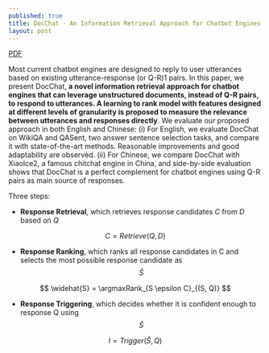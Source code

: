```yaml
---
published: true
title: DocChat - An Information Retrieval Approach for Chatbot Engines Using Unstructured Documents
layout: post
---
```


[PDF](http://aclweb.org/anthology/P16-1049)

Most current chatbot engines are designed to reply to user utterances based on existing utterance-response (or Q-R)1 pairs. In this paper, we present DocChat, **a novel information retrieval approach for chatbot engines that can leverage unstructured documents, instead of Q-R pairs, to respond to utterances. A learning to rank model with features designed at different levels of granularity is proposed to measure the relevance between utterances and responses directly**. We evaluate our proposed approach in both English and Chinese: (i) For English, we evaluate DocChat on WikiQA and QASent, two answer sentence selection tasks, and compare it with state-of-the-art methods. Reasonable improvements and good adaptability are observed. (ii) For Chinese, we compare DocChat with XiaoIce2, a famous chitchat engine in China, and side-by-side evaluation shows that DocChat is a perfect complement for chatbot engines using Q-R pairs as main source of responses.

Three steps:

* **Response Retrieval**, which retrieves response candidates _C_ from _D_ based on _Q_

$$
C = Retrieve(Q, D)
$$

* **Response Ranking**, which ranks all response candidates in C and selects the most possible response candidate as $$\widehat{S}$$

$$
\widehat{S} = \argmaxRank_{S  \epsilon C}_{(S, Q)}
$$

* **Response Triggering**, which decides whether it is confident enough to response Q using $$\widehat{S}$$

$$
I = Trigger( \widehat{S}, Q)
$$